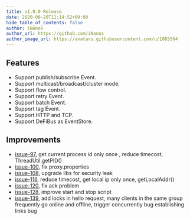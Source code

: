 ```yaml
---
title: v1.0.0 Release
date: 2020-08-20T11:14:52+00:00
hide_table_of_contents: false
author: iNanos
author_url: https://github.com/iNanos
author_image_url: https://avatars.githubusercontent.com/u/1085564
---
```


## Features

- Support publish/subscribe Event.
- Support multicast/broadcast/cluster mode.
- Support flow control.
- Support retry Event.
- Support batch Event.
- Support tag Event.
- Support HTTP and TCP.
- Support DeFiBus as EventStore.

## Improvements

- [issue-97](https://github.com/WeBankFinTech/EventMesh/issues/97), get current process id only once , reduce timecost, ThreadUtil.getPID()
- [issue-100](https://github.com/WeBankFinTech/EventMesh/issues/100), fix proxy.properties
- [issue-108](https://github.com/WeBankFinTech/EventMesh/issues/108), upgrade libs for security leak
- [issue-116](https://github.com/WeBankFinTech/EventMesh/issues/116), reduce timecost, get local ip only once, getLocalAddr()
- [issue-120](https://github.com/WeBankFinTech/EventMesh/issues/120), fix ack problem
- [issue-128](https://github.com/WeBankFinTech/EventMesh/issues/128), improve start and stop script
- [issue-139](https://github.com/WeBankFinTech/EventMesh/issues/139), add locks in hello request, many clients in the same group frequently go online and offline, trigger concurrently bug establishing links bug
